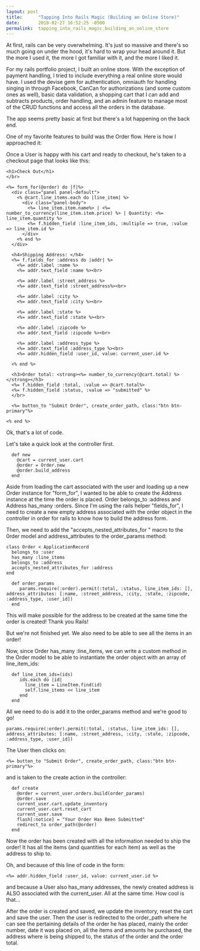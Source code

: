 ```yaml
---
layout: post
title:      "Tapping Into Rails Magic (Building an Online Store)"
date:       2018-02-27 16:52:25 -0500
permalink:  tapping_into_rails_magic_building_an_online_store
---
```


At first, rails can be very overwhelming. It's just so massive and there's so much going on under the hood, it's hard to wrap your head around it. But the more I used it, the more I got familiar with it, and the more I liked it.  

For my rails portfolio project, I built an online store. With the exception of payment handling, I tried to include everything a real online store would have. I used the devise gem for authentication, omniauth for handling singing in through Facebook, CanCan for authorizations (and some custom ones as well), basic data validation, a shopping cart that I can add and subtracts products, order handling, and an admin feature to manage most of the CRUD functions and access all the orders in the database.  

The app seems pretty basic at first but there's a lot happening on the back end. 

One of my favorite features to build was the Order flow. Here is how I approached it:

Once a User is happy with his cart and ready to checkout, he's taken to a checkout page that looks like this:

```
<h1>Check Out</h1>
</br>

<%= form_for(@order) do |f|%>
  <div class="panel panel-default">
    <% @cart.line_items.each do |line_item| %>
      <div class="panel-body">
        <%= line_item.item.name%> | <%= number_to_currency(line_item.item.price) %> | Quantity: <%= line_item.quantity %>
        <%= f.hidden_field :line_item_ids, :multiple => true, :value => line_item.id %>
      </div>
    <% end %>
  </div>

  <h4>Shipping Address: </h4>
  <%= f.fields_for :address do |addr| %>
    <%= addr.label :name %>
    <%= addr.text_field :name %><br>
    
    <%= addr.label :street_address %>
    <%= addr.text_field :street_address%><br>
 
    <%= addr.label :city %>
    <%= addr.text_field :city %><br>
 
    <%= addr.label :state %>
    <%= addr.text_field :state %><br>
 
    <%= addr.label :zipcode %>
    <%= addr.text_field :zipcode %><br>
 
    <%= addr.label :address_type %>
    <%= addr.text_field :address_type %><br>
    <%= addr.hidden_field :user_id, value: current_user.id %>
    
  <% end %>
  
  <h3>Order total: <strong><%= number_to_currency(@cart.total) %></strong></h3>
  <%= f.hidden_field :total, :value => @cart.total%>
  <%= f.hidden_field :status, :value => "submitted" %>
  </br>
  
  <%= button_to "Submit Order", create_order_path, class:"btn btn-primary"%>

<% end %>

```

Ok, that's a lot of code. 

Let's take a quick look at the controller first. 

```
  def new
    @cart = current_user.cart
    @order = Order.new
    @order.build_address
  end
```

Aside from loading the cart associated with the user and loading up a new Order instance for "form_for", I wanted to be able to create the Address instance at the time the order is placed. Order belongs_to :address and Address has_many :orders. Since I'm using the rails helper "fields_for", I need to create a new empty address associated with the order object in the controller in order for rails to know how to build the address form.

Then, we need to add the "accepts_nested_attributes_for " macro to the 0rder model and address_attributes to the order_params method:

```
class Order < ApplicationRecord
  belongs_to :user
  has_many :line_items
  belongs_to :address
  accepts_nested_attributes_for :address
end
```

```
  def order_params
     params.require(:order).permit(:total, :status, line_item_ids: [], address_attributes: [:name, :street_address, :city, :state, :zipcode, :address_type, :user_id])
  end
```

This will make possible for the address to be created at the same time the order is created! Thank you Rails!

But we're not finished yet. We also need to be able to see all the items in an order!

Now, since Order has_many :line_items,  we can write a custom method in the Order model to be able to instantiate the order object with an array of line_item_ids:

```
  def line_item_ids=(ids)
     ids.each do |id|
       line_item = LineItem.find(id)
       self.line_items << line_item
     end
  end
```

All we need to do is add it to the order_params method and we're good to go! 

`params.require(:order).permit(:total, :status, line_item_ids: [], address_attributes: [:name, :street_address, :city, :state, :zipcode, :address_type, :user_id])`

The User then clicks on:

`<%= button_to "Submit Order", create_order_path, class:"btn btn-primary"%>`

and is taken to the create action in the controller:

```
  def create
    @order = current_user.orders.build(order_params)
    @order.save
    current_user.cart.update_inventory
    current_user.cart.reset_cart
    current_user.save
    flash[:notice] = "Your Order Has Been Submitted"
    redirect_to order_path(@order)
  end
```

Now the order has been created with all the information needed to ship the order! It has all the items (and quantities for each item) as well as the address to ship to. 

Oh, and because of this line of code in the form:

 `<%= addr.hidden_field :user_id, value: current_user.id %>`

and because a User also has_many addresses, the newly created address is ALSO associated with the current_user. All at the same time. How cool is that...

After the order is created and saved, we update the inventory, reset the cart and save the user. Then the user is redirected to the order_path where he can see the pertaining details of the order he has placed, mainly the order number, date it was placed on, all the items and amounts he purchased, the address where is being shipped to, the status of the order and the order total.
